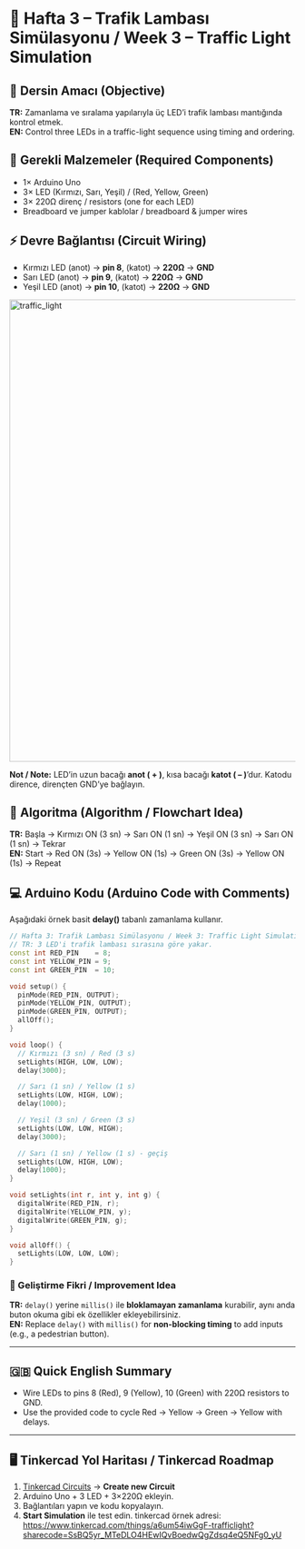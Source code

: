# 🚦 Hafta 3 – Trafik Lambası Simülasyonu / Week 3 – Traffic Light Simulation

## 🎯 Dersin Amacı (Objective)
**TR:** Zamanlama ve sıralama yapılarıyla üç LED’i trafik lambası mantığında kontrol etmek.  
**EN:** Control three LEDs in a traffic-light sequence using timing and ordering.

## 🔌 Gerekli Malzemeler (Required Components)
- 1× Arduino Uno
- 3× LED (Kırmızı, Sarı, Yeşil) / (Red, Yellow, Green)
- 3× 220Ω direnç / resistors (one for each LED)
- Breadboard ve jumper kablolar / breadboard & jumper wires

## ⚡ Devre Bağlantısı (Circuit Wiring)
- Kırmızı LED (anot) → **pin 8**, (katot) → **220Ω** → **GND**
- Sarı LED (anot) → **pin 9**, (katot) → **220Ω** → **GND**
- Yeşil LED (anot) → **pin 10**, (katot) → **220Ω** → **GND**

<img width="1920" height="814" alt="traffic_light" src="https://github.com/user-attachments/assets/e00bb222-7d28-4533-8e13-79c2b354112d" />

**Not / Note:** LED’in uzun bacağı **anot ( + )**, kısa bacağı **katot ( – )**’dur. Katodu dirence, dirençten GND’ye bağlayın.

## 🔄 Algoritma (Algorithm / Flowchart Idea)
**TR:** Başla → Kırmızı ON (3 sn) → Sarı ON (1 sn) → Yeşil ON (3 sn) → Sarı ON (1 sn) → Tekrar  
**EN:** Start → Red ON (3s) → Yellow ON (1s) → Green ON (3s) → Yellow ON (1s) → Repeat

## 💻 Arduino Kodu (Arduino Code with Comments)
Aşağıdaki örnek basit **delay()** tabanlı zamanlama kullanır.

```cpp
// Hafta 3: Trafik Lambası Simülasyonu / Week 3: Traffic Light Simulation
// TR: 3 LED'i trafik lambası sırasına göre yakar.
const int RED_PIN    = 8;
const int YELLOW_PIN = 9;
const int GREEN_PIN  = 10;

void setup() {
  pinMode(RED_PIN, OUTPUT);
  pinMode(YELLOW_PIN, OUTPUT);
  pinMode(GREEN_PIN, OUTPUT);
  allOff();
}

void loop() {
  // Kırmızı (3 sn) / Red (3 s)
  setLights(HIGH, LOW, LOW);
  delay(3000);

  // Sarı (1 sn) / Yellow (1 s)
  setLights(LOW, HIGH, LOW);
  delay(1000);

  // Yeşil (3 sn) / Green (3 s)
  setLights(LOW, LOW, HIGH);
  delay(3000);

  // Sarı (1 sn) / Yellow (1 s) - geçiş
  setLights(LOW, HIGH, LOW);
  delay(1000);
}

void setLights(int r, int y, int g) {
  digitalWrite(RED_PIN, r);
  digitalWrite(YELLOW_PIN, y);
  digitalWrite(GREEN_PIN, g);
}

void allOff() {
  setLights(LOW, LOW, LOW);
}
```

### 🧠 Geliştirme Fikri / Improvement Idea
**TR:** `delay()` yerine `millis()` ile **bloklamayan zamanlama** kurabilir, aynı anda buton okuma gibi ek özellikler ekleyebilirsiniz.  
**EN:** Replace `delay()` with `millis()` for **non-blocking timing** to add inputs (e.g., a pedestrian button).

---

## 🇬🇧 Quick English Summary
- Wire LEDs to pins 8 (Red), 9 (Yellow), 10 (Green) with 220Ω resistors to GND.  
- Use the provided code to cycle Red → Yellow → Green → Yellow with delays.

---

## 🖥️ Tinkercad Yol Haritası / Tinkercad Roadmap
1. [Tinkercad Circuits](https://www.tinkercad.com/circuits) → **Create new Circuit**  
2. Arduino Uno + 3 LED + 3×220Ω ekleyin.  
3. Bağlantıları yapın ve kodu kopyalayın.  
4. **Start Simulation** ile test edin.
tinkercad örnek adresi: https://www.tinkercad.com/things/a6um54iwGgF-trafficlight?sharecode=SsBQ5yr_MTeDLO4HEwIQvBoedwQgZdsq4eQ5NFg0_yU
